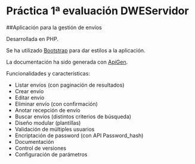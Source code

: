 Práctica 1ª evaluación DWEServidor
==================================

##Aplicación para la gestión de envíos

Desarrollada en PHP.

Se ha utilizado [Bootstrap](http://getbootstrap.com "Bootstrap") para dar estilos a la aplicación.

La documentación ha sido generada con [ApiGen](https://github.com/apigen/apigen "Apigen").

Funcionalidades y características:

* Listar envíos (con paginación de resultados)
* Crear envío
* Editar envío
* Eliminar envío (con confirmación)
* Anotar recepción de envío
* Buscar envíos (distintos criterios de búsqueda)
* Diseño modular (plantillas)
* Validación de múltiples usuarios
* Encriptación de password (con API Password_hash)
* Documentación
* Control de versiones
* Configuración de parámetros
